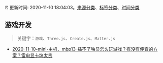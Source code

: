 :alarm_clock: 更新时间: 2020-11-10 18:04:03。[来源分类](../README.md)、[标签分类](../TAGS.md)、[时间分类](../TIMELINE.md)

## 游戏开发


> 关键字：`游戏`、`Three.js`、`Create.js`、`Matter.js`



- [2020-11-10-mini-主机、mbp13-插不了独显怎么玩游戏？有没有便宜的方案？雷电显卡坞太贵](https://www.v2ex.com/t/723752) 